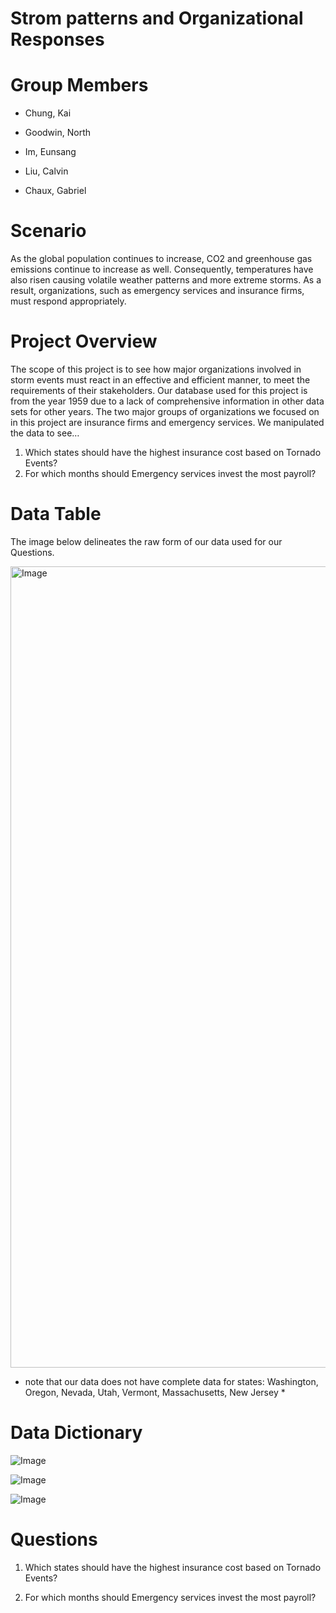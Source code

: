 # Strom patterns and Organizational Responses


# Group Members
- Chung, Kai

- Goodwin, North 

- Im, Eunsang 

- Liu, Calvin 

- Chaux, Gabriel 


# Scenario

As the global population continues to increase, CO2 and greenhouse gas emissions continue to increase as well. Consequently, temperatures have also risen causing volatile weather patterns and more extreme storms. As a result, organizations, such as emergency services and insurance firms, must respond appropriately.

# Project Overview 

The scope of this project is to see how major organizations involved in storm events must react in an effective and efficient manner, to meet the requirements of their stakeholders. Our database used for this project is from the year 1959 due to a lack of comprehensive information in other data sets for other years. The two major groups of organizations we focused on in this project are insurance firms and emergency services. We manipulated the data to see…

1) Which states should have the highest insurance cost based on Tornado Events?
2) For which months should Emergency services invest the most payroll?

# Data Table

The image below delineates the raw form of our data used for our Questions.

<img width="1282" alt="Image" src="https://github.com/user-attachments/assets/d7ca1aad-bfc1-4b38-b116-9eb72c3cdbd4" />

* note that our data does not have complete data for states: Washington, Oregon, Nevada, Utah, Vermont, Massachusetts, New Jersey *


# Data Dictionary 

![Image](https://github.com/user-attachments/assets/3e6783e3-9eba-4603-8cf4-740acad5ac3e)

![Image](https://github.com/user-attachments/assets/a0b83e29-152a-428b-9148-2c69b2449417)

![Image](https://github.com/user-attachments/assets/2ef6c73e-b8be-417e-ac2e-70b7f64e878a)

# Questions

1) Which states should have the highest insurance cost based on Tornado Events?

2) For which months should Emergency services invest the most payroll?







